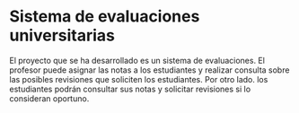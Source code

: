 # Sistema de evaluaciones universitarias

El proyecto que se ha desarrollado es un sistema de evaluaciones. El profesor puede asignar las notas a los estudiantes y realizar consulta sobre las posibles revisiones que soliciten los estudiantes. Por otro lado. los estudiantes podrán consultar sus notas y solicitar revisiones si lo consideran oportuno.
